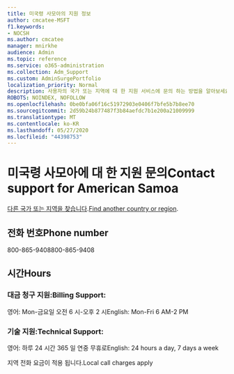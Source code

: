 ```yaml
---
title: 미국령 사모아의 지원 정보
author: cmcatee-MSFT
f1.keywords:
- NOCSH
ms.author: cmcatee
manager: mnirkhe
audience: Admin
ms.topic: reference
ms.service: o365-administration
ms.collection: Adm_Support
ms.custom: AdminSurgePortfolio
localization_priority: Normal
description: 사용자의 국가 또는 지역에 대 한 지원 서비스에 문의 하는 방법을 알아보세요.
ROBOTS: NOINDEX, NOFOLLOW
ms.openlocfilehash: 0be0bfa06f16c51972903e0406f7bfe5b7b8ee70
ms.sourcegitcommit: 2d59b24b877487f3b84aefdc7b1e200a21009999
ms.translationtype: MT
ms.contentlocale: ko-KR
ms.lasthandoff: 05/27/2020
ms.locfileid: "44398753"
---
```

# <a name="contact-support-for-american-samoa"></a><span data-ttu-id="12f9d-103">미국령 사모아에 대 한 지원 문의</span><span class="sxs-lookup"><span data-stu-id="12f9d-103">Contact support for American Samoa</span></span>

<span data-ttu-id="12f9d-104">[다른 국가 또는 지역을 찾습니다](../contact-support-for-business-products.md).</span><span class="sxs-lookup"><span data-stu-id="12f9d-104">[Find another country or region](../contact-support-for-business-products.md).</span></span>

## <a name="phone-number"></a><span data-ttu-id="12f9d-105">전화 번호</span><span class="sxs-lookup"><span data-stu-id="12f9d-105">Phone number</span></span>
<span data-ttu-id="12f9d-106">800-865-9408</span><span class="sxs-lookup"><span data-stu-id="12f9d-106">800-865-9408</span></span>

## <a name="hours"></a><span data-ttu-id="12f9d-107">시간</span><span class="sxs-lookup"><span data-stu-id="12f9d-107">Hours</span></span>
### <a name="billing-support"></a><span data-ttu-id="12f9d-108">대금 청구 지원:</span><span class="sxs-lookup"><span data-stu-id="12f9d-108">Billing Support:</span></span>

<span data-ttu-id="12f9d-109">영어: Mon-금요일 오전 6 시-오후 2 시</span><span class="sxs-lookup"><span data-stu-id="12f9d-109">English: Mon-Fri 6 AM-2 PM</span></span>

### <a name="technical-support"></a><span data-ttu-id="12f9d-110">기술 지원:</span><span class="sxs-lookup"><span data-stu-id="12f9d-110">Technical Support:</span></span>

<span data-ttu-id="12f9d-111">영어: 하루 24 시간 365 일 연중 무휴로</span><span class="sxs-lookup"><span data-stu-id="12f9d-111">English: 24 hours a day, 7 days a week</span></span>

<span data-ttu-id="12f9d-112">지역 전화 요금이 적용 됩니다.</span><span class="sxs-lookup"><span data-stu-id="12f9d-112">Local call charges apply</span></span>
